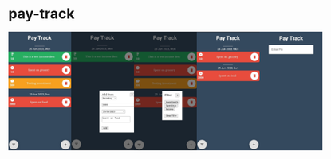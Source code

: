 # pay-track
<div style="display:flex;">
<img src="./readme-img/homePage.jpeg" width="25%">
<img src="./readme-img/addModal.jpeg" width="25%">
<img src="./readme-img/filterModal.jpeg" width="25%">
<img src="./readme-img/filtered.jpeg" width="25%">
<img src="./readme-img/enterPin.jpeg" width="25%">
</div>

